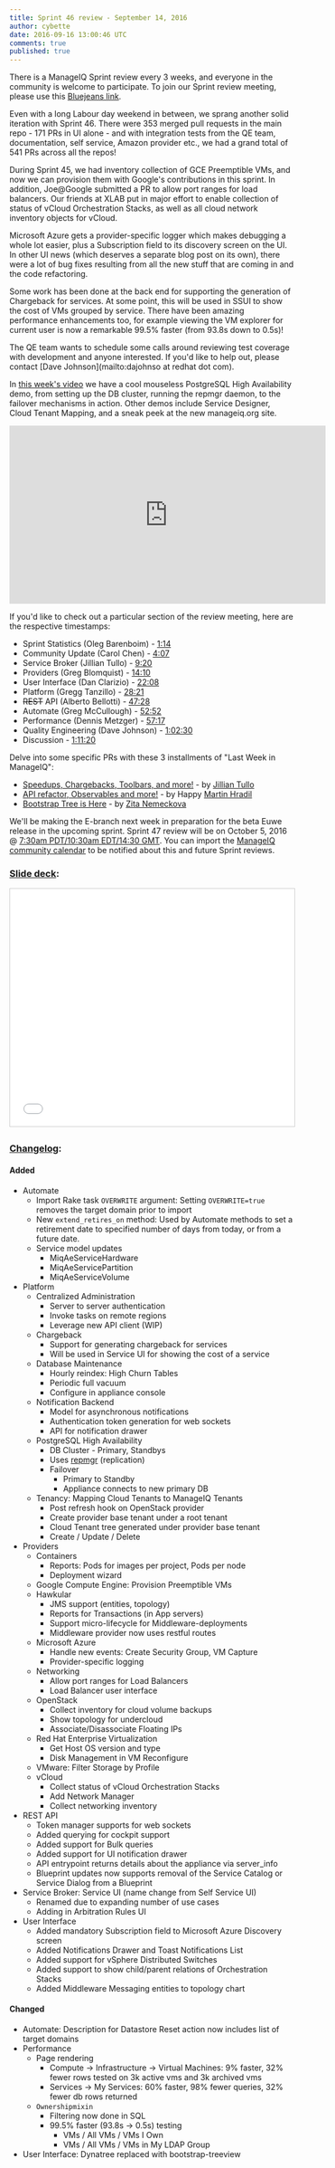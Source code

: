 ```yaml
---
title: Sprint 46 review - September 14, 2016
author: cybette
date: 2016-09-16 13:00:46 UTC
comments: true
published: true
---
```


There is a ManageIQ Sprint review every 3 weeks, and everyone in the community is welcome to participate. To join our Sprint review meeting, please use this [Bluejeans link](https://bluejeans.com/5927041376/).

Even with a long Labour day weekend in between, we sprang another solid iteration with Sprint 46. There were 353 merged pull requests in the main repo - 171 PRs in UI alone - and with integration tests from the QE team, documentation, self service, Amazon provider etc., we had a grand total of 541 PRs across all the repos!

During Sprint 45, we had inventory collection of GCE Preemptible VMs, and now we can provision them with Google's contributions in this sprint. In addition, Joe@Google submitted a PR to allow port ranges for load balancers. Our friends at XLAB put in major effort to enable collection of status of vCloud Orchestration Stacks, as well as all cloud network inventory objects for vCloud.

Microsoft Azure gets a provider-specific logger which makes debugging a whole lot easier, plus a Subscription field to its discovery screen on the UI. In other UI news (which deserves a separate blog post on its own), there were a lot of bug fixes resulting from all the new stuff that are coming in and the code refactoring.

Some work has been done at the back end for supporting the generation of Chargeback for services. At some point, this will be used in SSUI to show the cost of VMs grouped by service. There have been amazing performance enhancements too, for example viewing the VM explorer for current user is now a remarkable 99.5% faster (from 93.8s down to 0.5s)!

The QE team wants to schedule some calls around reviewing test coverage with development and anyone interested. If you'd like to help out, please contact [Dave Johnson](mailto:dajohnso at redhat dot com).

In [this week's video](https://www.youtube.com/watch?v=CpRLwFKoOPY) we have a cool mouseless PostgreSQL High Availability demo, from setting up the DB cluster, running the repmgr daemon, to the failover mechanisms in action. Other demos include Service Designer, Cloud Tenant Mapping, and a sneak peek at the new manageiq.org site.
<iframe width="560" height="315" src="https://www.youtube.com/embed/CpRLwFKoOPY" frameborder="0" allowfullscreen></iframe>

If you'd like to check out a particular section of the review meeting, here are the respective timestamps:

* Sprint Statistics (Oleg Barenboim) - [1:14](https://youtu.be/CpRLwFKoOPY?t=74)
* Community Update (Carol Chen) - [4:07](https://youtu.be/CpRLwFKoOPY?t=247)
* Service Broker (Jillian Tullo) - [9:20](https://youtu.be/CpRLwFKoOPY?t=560)
* Providers (Greg Blomquist) - [14:10](https://youtu.be/CpRLwFKoOPY?t=850)
* User Interface (Dan Clarizio) - [22:08](https://youtu.be/CpRLwFKoOPY?t=1328)
* Platform (Gregg Tanzillo) - [28:21](https://youtu.be/CpRLwFKoOPY?t=1701)
* <del>REST</del> API (Alberto Bellotti) - [47:28](https://youtu.be/CpRLwFKoOPY?t=2848)
* Automate (Greg McCullough) - [52:52](https://youtu.be/CpRLwFKoOPY?t=3172)
* Performance (Dennis Metzger) - [57:17](https://youtu.be/CpRLwFKoOPY?t=3437)
* Quality Engineering (Dave Johnson) - [1:02:30](https://youtu.be/CpRLwFKoOPY?t=3750)
* Discussion - [1:11:20](https://youtu.be/CpRLwFKoOPY?t=4280)

Delve into some specific PRs with these 3 installments of "Last Week in ManageIQ":

* [Speedups, Chargebacks, Toolbars, and more!](http://manageiq.org/blog/2016/08/last-week-in-miq-speedups-chargebacks/) - by [Jillian Tullo](https://github.com/jntullo) 
* [API refactor, Observables and more!](http://manageiq.org/blog/2016/09/last-week-in-manageiq-api-refactor-observables/) - by Happy [Martin Hradil](https://github.com/himdel)
* [Bootstrap Tree is Here](http://manageiq.org/blog/2016/09/last-week-in-manageiq-bootstrap-tree/) - by [Zita Nemeckova](https://github.com/ZitaNemeckova)

We'll be making the E-branch next week in preparation for the beta Euwe release in the upcoming sprint. Sprint 47 review will be on October 5, 2016 @ [7:30am PDT/10:30am EDT/14:30 GMT](http://www.timeanddate.com/worldclock/fixedtime.html?msg=ManageIQ+Sprint+47+review&iso=20161005T1430). You can import the [ManageIQ community calendar](https://calendar.google.com/calendar/embed?src=contact%40manageiq.org) to be notified about this and future Sprint reviews.

### [Slide deck](http://www.slideshare.net/ManageIQ/sprint-46-review):

<iframe src="//www.slideshare.net/slideshow/embed_code/key/cXbN9LqAOd1WR" width="510" height="420" frameborder="0" marginwidth="0" marginheight="0" scrolling="no" style="border:1px solid #CCC; border-width:1px; margin-bottom:5px; max-width: 100%;" allowfullscreen> </iframe>

### [Changelog](http://manageiq.org/community/changelog/):

#### Added

- Automate
  - Import Rake task `OVERWRITE` argument: Setting  `OVERWRITE=true` removes the target domain prior to import
  - New `extend_retires_on` method: Used by Automate methods to set a retirement date to specified number of days from today, or from a future date.
  - Service model updates
    - MiqAeServiceHardware
    - MiqAeServicePartition
    - MiqAeServiceVolume
- Platform
  - Centralized Administration
    - Server to server authentication
    - Invoke tasks on remote regions
    - Leverage new API client (WIP)
  - Chargeback
    - Support for generating chargeback for services
    - Will be used in Service UI for showing the cost of a service
  - Database Maintenance
    - Hourly reindex: High Churn Tables
    - Periodic full vacuum
    - Configure in appliance console
  - Notification Backend
    - Model for asynchronous notifications
    - Authentication token generation for web sockets
    - API for notification drawer
  - PostgreSQL High Availability
    - DB Cluster - Primary, Standbys
    - Uses [repmgr](http://www.repmgr.org/) (replication)
    - Failover
      - Primary to Standby
      - Appliance connects to new primary DB
  - Tenancy: Mapping Cloud Tenants to ManageIQ Tenants
    - Post refresh hook on OpenStack provider
    - Create provider base tenant under a root tenant
    - Cloud Tenant tree generated under provider base tenant
    - Create / Update / Delete
- Providers
  - Containers
    - Reports: Pods for images per project, Pods per node
    - Deployment wizard
  - Google Compute Engine: Provision Preemptible VMs
  - Hawkular  
    - JMS support (entities, topology)
    - Reports for Transactions (in App servers)
    - Support micro-lifecycle for Middleware-deployments
    - Middleware provider now uses restful routes
  - Microsoft Azure
    - Handle new events: Create Security Group, VM Capture
    - Provider-specific logging
  - Networking
    - Allow port ranges for Load Balancers
    - Load Balancer user interface
  - OpenStack
    - Collect inventory for cloud volume backups
    - Show topology for undercloud
    - Associate/Disassociate Floating IPs
  - Red Hat Enterprise Virtualization
    - Get Host OS version and type
    - Disk Management in VM Reconfigure
  - VMware: Filter Storage by Profile
  - vCloud
    - Collect status of vCloud Orchestration Stacks
    - Add Network Manager
    - Collect networking inventory
- REST API
  - Token manager supports for web sockets
  - Added querying for cockpit support
  - Added support for Bulk queries
  - Added support for UI notification drawer
  - API entrypoint returns details about the appliance via server\_info
  - Blueprint updates now supports removal of the Service Catalog or Service Dialog from a Blueprint
- Service Broker: Service UI (name change from Self Service UI)
  - Renamed due to expanding number of use cases
  - Adding in Arbitration Rules UI
- User Interface
  - Added mandatory Subscription field to Microsoft Azure Discovery screen
  - Added Notifications Drawer and Toast Notifications List
  - Added support for vSphere Distributed Switches
  - Added support to show child/parent relations of Orchestration Stacks
  - Added Middleware Messaging entities to topology chart
  
#### Changed
 
 - Automate: Description for Datastore Reset action now includes list of target domains
- Performance
  - Page rendering
    - Compute -&gt; Infrastructure -&gt; Virtual Machines: 9% faster, 32% fewer rows tested on 3k active vms and 3k archived vms
    - Services -&gt; My Services: 60% faster, 98% fewer queries, 32% fewer db rows returned
  - `Ownershipmixin`
    - Filtering now done in SQL
    - 99.5% faster (93.8s -&gt; 0.5s) testing
      - VMs / All VMs / VMs I Own
      - VMs / All VMs / VMs in My LDAP Group
- User Interface: Dynatree replaced with bootstrap-treeview